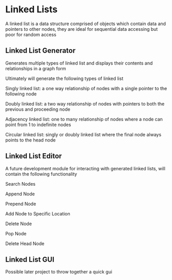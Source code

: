 # Linked Lists
A linked list is a data structure comprised of objects which contain data and pointers to other nodes, they are ideal for sequential data accessing but poor for random access


## Linked List Generator
Generates multiple types of linked list and displays their contents and relationships in a graph form 

Ultimately will generate the following types of linked list

Singly linked list: a one way relationship of nodes with a single pointer to the following node 

Doubly linked list: a two way relationship of nodes with pointers to both the previous and proceeding node

Adjacency linked list: one to many relationship of nodes where a node can point from 1 to indefinite nodes

Circular linked list: singly or doubly linked list where the final node always points to the head node

## Linked List Editor
A future development module for interacting with generated linked lists, will contain the following functionality

Search Nodes

Append Node

Prepend Node

Add Node to Specific Location

Delete Node

Pop Node

Delete Head Node


## Linked List GUI

Possible later project to throw together a quick gui 
